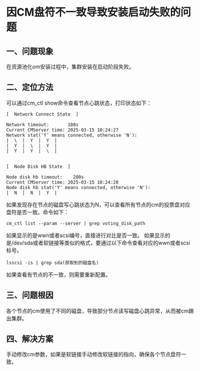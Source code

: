 # 因CM盘符不一致导致安装启动失败的问题

## 一、问题现象
在资源池化om安装过程中，集群安装在启动阶段失败。

## 二、定位方法
可以通过cm_ctl show命令查看节点心跳状态，打印状态如下：
```shell
[  Network Connect State  ]

Network timeout:       180s
Current CMServer time: 2025-03-15 10:24:27
Network stat('Y' means connected, otherwise 'N'):
|  \  |  Y  |  Y  |
|  Y  |  \  |  Y  |
|  Y  |  Y  |  \  |


[  Node Disk HB State  ]

Node disk hb timeout:    200s
Current CMServer time: 2025-03-15 10:24:28
Node disk hb stat('Y' means connected, otherwise 'N'):
|  N  |  N  |  Y  |
```
如果发现存在节点的磁盘写心跳状态为N，可以查看所有节点的cm的投票盘对应盘符是否一致。命令如下：
```shell
cm_ctl list --param --server | grep voting_disk_path
```
如果显示的是wwn或者scsi编号，直接进行对比是否一致。
如果显示的是/dev/sda或者软链接等类似的格式，要通过以下命令查看对应的wwn或者scsi标号。
```shell
lsscsi -is | grep sda(获取到的磁盘名)
```
如果查看有节点的不一致，则需要重新配置。

## 三、问题根因
各个节点的cm使用了不同的磁盘，导致部分节点读写磁盘心跳异常，从而被cm踢出集群。

## 四、解决方案
手动修改cm参数，如果是软链接手动修改软链接的指向，确保各个节点盘符一致。